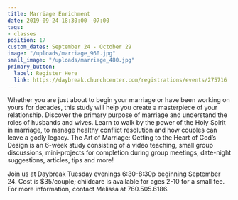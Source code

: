 ```yaml
---
title: Marriage Enrichment
date: 2019-09-24 18:30:00 -07:00
tags:
- classes
position: 17
custom_dates: September 24 - October 29
image: "/uploads/marriage_960.jpg"
small_image: "/uploads/marriage_480.jpg"
primary_button:
  label: Register Here
  link: https://daybreak.churchcenter.com/registrations/events/275716
---
```


Whether you are just about to begin your marriage or have been working on yours for decades, this study will help you create a masterpiece of your relationship. Discover the primary purpose of marriage and understand the roles of husbands and wives. Learn to walk by the power of the Holy Spirit in marriage, to manage healthy conflict resolution and how couples can leave a godly legacy. The Art of Marriage: Getting to the Heart of God’s Design is an 6-week study consisting of a video teaching, small group discussions, mini-projects for completion during group meetings, date-night suggestions, articles, tips and more!

Join us at Daybreak Tuesday evenings 6:30-8:30p beginning September 24. Cost is $35/couple; childcare is available for ages 2-10 for a small fee. For more information, contact Melissa at 760.505.6186.